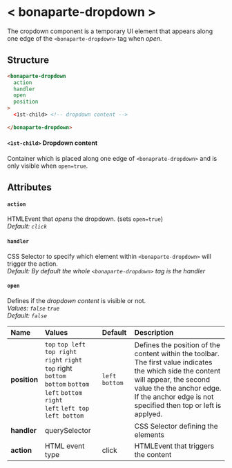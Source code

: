 # < bonaparte-dropdown >
The cropdown component is a temporary UI element that appears along one edge of the `<bonaparte-dropdown>` tag when _open_.

## Structure
```html
<bonaparte-dropdown
  action
  handler
  open
  position
>
  <1st-child> <!-- dropdown content -->
 
</bonaparte-dropdown>
```

#### `<1st-child>` Dropdown content
Container which is placed along one edge of `<bonaprate-dropdown>` and is only visible when `open=true`.


## Attributes


#### `action`
HTMLEvent that _opens_ the dropdown. (sets `open=true`)<br>
_Default: `click`_


#### `handler`
CSS Selector to specify which element within `<bonaparte-dropdown>` will trigger the action.<br>
_Default: By default the whole `<bonaparte-dropdown>` tag is the handler_

#### `open`
Defines if the _dropdown content_ is visible or not.<br>
_Values: `false` `true`_<br>
_Default: `false`_


Name | Values | Default | Description 
:--------- | :--- | :------ | :----------
__position__ | `top` `top left` ` top right` <br /> `right` `right top` right `bottom` <br />`bottom` `bottom left`  `bottom right`<br />`left` `left top` `left bottom`  <br />  | `left bottom` | Defines the position of the content within the toolbar. The first value indicates the which side the content will appear, the second value the the anchor edge. If the anchor edge is not specified then top or left is applyed. 
__handler__ | querySelector |  | CSS Selector defining the elements 
__action__  | HTML event type | click | HTMLEvent that triggers the content
